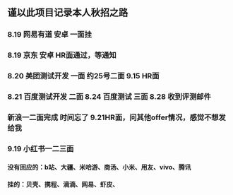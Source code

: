 ## 谨以此项目记录本人秋招之路
### 8.19 网易有道 安卓 一面挂
### 8.19 京东 安卓 HR面通过，等通知
### 8.20 美团测试开发 一面  约25号二面    9.15 HR面
### 8.21 百度测试开发 二面  8.24 百度测试 三面   8.28 收到评测邮件
### 新浪一二面完成 时间忘了   9.21HR面，问其他offer情况，感觉不想发给我
### 9.19 小红书一二三面

#### 没有回应的：b站、大疆、米哈游、商汤、小米、用友、vivo、腾讯
#### 挂的：贝壳、携程、滴滴、网易、虾皮、